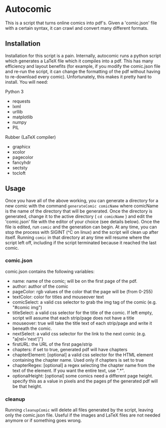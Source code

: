 # Autocomic
This is a script that turns online comics into pdf's. Given a 'comic.json' file with a certain syntax, it can crawl and convert many different formats.

## Installation
Installation for this script is a pain. Internally, autocomic runs a python script which generates a 
LaTeX file which it compiles into a pdf. This has many efficiency and layout benefits (for example, 
if you modify the comic.json file and re-run the script, it can change the formatting of the pdf 
without having to re-download every comic). Unfortunately, this makes it pretty hard to install. 
You will need:

Python 3
 - requests
 - lxml
 - urllib
 - matplotlib
 - numpy
 - PIL

Rubber (LaTeX compiler)
 - graphicx
 - xcolor
 - pagecolor
 - fancyhdr
 - sectsty
 - tocloft

## Usage
Once you have all of the above working, you can generate a directory for a new comic with the command
        `generateComic comicName`
where comicName is the name of the directory that will be generated. Once the directory is generated, 
change it to the active directory (
      `cd comicName`
) and edit the 'comic.json' file with the editor of your choice (see details below). Once the file is
edited, run 
       `comic`
and the generation can begin. At any time, you can stop the process with SIGINT (^C on linux) and the script
will clean up after itself. Running
       `comic`
in that directory at any time will resume where the script left off, including if the script terminated
because it reached the last comic.

### comic.json 
comic.json contains the following variables:
 - name: name of the comic; will be on the first page of the pdf.
 - author: author of the comic
 - pageColor: rgb values of the color that the page will be (from 0-255)
 - textColor: color for titles and mouseover text
 - comicSelect: a valid css selector to grab the img tag of the comic (e.g. "#comic img")
 - titleSelect: a valid css selector for the title of the comic. If left empty, script will assume
that each strip/page does not have a title
 - mouseover: true will take the title text of each strip/page and write it beneath the comic.
 - nextSelect: a valid css selector for the link to the next comic (e.g. "a[rel='next']")
 - firstURL: the URL of the first page/strip
 - chapters: if set to true, generated pdf will have chapters
 - chapterElement: [optional] a valid css selector for the HTML element containing the chapter name. 
Used only if chapters is set to true
 - chapterRegex: [optional] a regex selecting the chapter name from the text of the element. If you want the entire
text, use ".*".
 - optionalHeight: [optional] some comics need a different page height. specify this as a value in pixels and the pages pf the generated pdf will be that height.

### cleanup
Running 
       `cleanupComic`
will delete all files generated by the script, leaving only the comic.json file. Useful if the images and
LaTeX files are not needed anymore or if something goes wrong.
